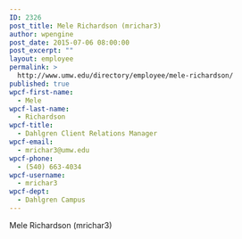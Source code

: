 ```yaml
---
ID: 2326
post_title: Mele Richardson (mrichar3)
author: wpengine
post_date: 2015-07-06 08:00:00
post_excerpt: ""
layout: employee
permalink: >
  http://www.umw.edu/directory/employee/mele-richardson/
published: true
wpcf-first-name:
  - Mele
wpcf-last-name:
  - Richardson
wpcf-title:
  - Dahlgren Client Relations Manager
wpcf-email:
  - mrichar3@umw.edu
wpcf-phone:
  - (540) 663-4034
wpcf-username:
  - mrichar3
wpcf-dept:
  - Dahlgren Campus
---
```

Mele Richardson (mrichar3)